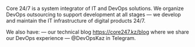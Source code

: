 Core 24/7 is a system integrator of IT and DevOps solutions. We organize DevOps outsourcing to support development at all stages — we develop and maintain the IT infrastructure of digital products 24/7.

We also have: 
— our technical blog https://core247.kz/blog where we share our DevOps experience
— @DevOpsKaz in Telegram.
